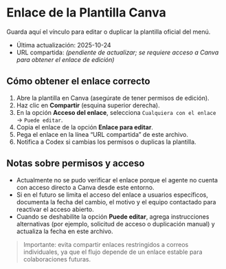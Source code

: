 # Enlace de la Plantilla Canva

Guarda aquí el vínculo para editar o duplicar la plantilla oficial del menú.

- Última actualización: 2025-10-24
- URL compartida: *(pendiente de actualizar; se requiere acceso a Canva para obtener el enlace de edición)*

## Cómo obtener el enlace correcto
1. Abre la plantilla en Canva (asegúrate de tener permisos de edición).
2. Haz clic en **Compartir** (esquina superior derecha).
3. En la opción **Acceso del enlace**, selecciona `Cualquiera con el enlace` → `Puede editar`.
4. Copia el enlace de la opción **Enlace para editar**.
5. Pega el enlace en la línea “URL compartida” de este archivo.
6. Notifica a Codex si cambias los permisos o duplicas la plantilla.

## Notas sobre permisos y acceso
- Actualmente no se pudo verificar el enlace porque el agente no cuenta con acceso directo a Canva desde este entorno.
- Si en el futuro se limita el acceso del enlace a usuarios específicos, documenta la fecha del cambio, el motivo y el equipo contactado para reactivar el acceso abierto.
- Cuando se deshabilite la opción **Puede editar**, agrega instrucciones alternativas (por ejemplo, solicitud de acceso o duplicación manual) y actualiza la fecha en este archivo.

> Importante: evita compartir enlaces restringidos a correos individuales, ya que el flujo depende de un enlace estable para colaboraciones futuras.
